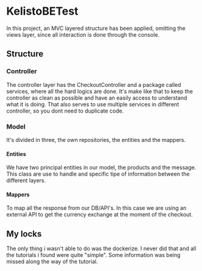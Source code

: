 # KelistoBETest
In this project, an MVC layered structure has been applied, omitting the views layer, since all interaction is done through the console.
## Structure
### Controller
The controller layer has the CheckoutController and a package called services, where all the hard logics are done. It's make like that to keep the controller as clean as possible and have an easily access to understand what it is doing. That also serves to use multiple services in different controller, so you dont need to duplicate code.

### Model
It's divided in three, the own repositories, the entities and the mappers.

#### Entities
We have two principal entities in our model, the products and the message. This class are use to handle and specific tipe of information between the different layers.

#### Mappers 
To map all the response from our DB/API's. In this case we are using an external API to get the currency exchange at the moment of the checkout.


## My locks
The only thing i wasn't able to do was the dockerize. I never did that and all the tutorials i found were quite "simple". Some information was being missed along the way of the tutorial. 

